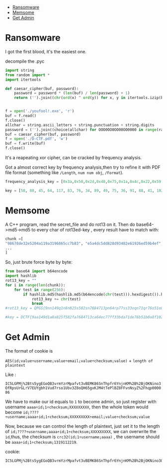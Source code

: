 <!-- TOC -->

- [Ransomware](#ransomware)
- [Memsome](#memsome)
- [Get Admin](#get-admin)

<!-- /TOC -->
# Ransomware

I got the first blood, it's the easiest one.


decompile the .pyc 
```py
import string
from random import *
import itertools

def caesar_cipher(buf, password):
    password = password * (len(buf) / len(password) + 1)
    return ('').join((chr(ord(x) ^ ord(y)) for x, y in itertools.izip(buf, password)))


f = open('./youfool!.exe', 'r')
buf = f.read()
f.close()
allchar = string.ascii_letters + string.punctuation + string.digits
password = ('').join((choice(allchar) for OOO0OO0OO00OO0000 in range(randint(60, 60))))
buf = caesar_cipher(buf, password)
f = open('./D-CTF.pdf', 'w')
buf = f.write(buf)
f.close()
```

It's a reapeating xor cipher, can be cracked by frequency analysis.

Got a almost correct key by frequency analysis,then try to refine  it with PDF file format (something like `/Length`, `num num obj`, `/Format`).

```py
frequency_analysis_key = [0x3a,0x50,0x2d,0x40,0x75,0x1a,0x4c,0x22,0x59,0x31,0x4b,0x24,0x5b,0x58,0x29,0x66,0x67,0x5b,0x39,0x22,0x2e,0x34,0x35,0x59,0x71,0x39,0x69,0x3e,0x65,0x56,0x29,0x3c,0x30,0x43,0x3a,0x28,0x27,0x71,0x34,0x6e,0x02,0x5b,0x68,0x47,0x64,0x2f,0x45,0x65,0x58,0x2b,0xbc,0x37,0x2c,0x32,0x4f,0x22,0x2b,0x3a,0x5b,0x77]

key = [58, 80, 45, 64, 117, 83, 76, 34, 89, 49, 75, 36, 91, 88, 41, 102, 103, 91, 124, 34, 46, 52, 53, 89, 113, 57, 105, 62, 101, 86, 41, 60, 48, 67, 58, 40, 39, 113, 52, 110, 80, 91, 104, 71, 100, 47, 69, 101, 88, 43, 69, 55, 44, 50, 79, 34, 43, 58, 91, 50]
```

# Memsome

A C++ program, read the secret_file and do rot13 on it.
Then do base64->md5->md5 to every char of rot13ed-key , every result have to match with:

```py
chunk =[
"98678de32e5204a119a3196865cc7b83", "e5a4dc5dd828d93482e61926ed59b4ef", "68e8416fe8d00cca1950830c707f1e22", "226c14d44cd4e179b24b33a4103963c2", "0b3dfc575614989f78f220e037543e55", "75ac02c02f1f132e6c7314cad02f17cd",
...
]
```

So, just brute force byte by byte:

```py
from base64 import b64encode
import hashlib
rot13_key = ""
for i in range(len(chunk)):
    for test in range(256):
        if hashlib.md5(hashlib.md5(b64encode(chr(test))).hexdigest()).hexdigest() == chunk[i]:
            rot13_key += chr(test)
            break
#rot13_key = QPGS{9nn149q1n8n825s582sn7684713pn64rp77ss33oqn71qr76o51o0n8s1026303p}

#key = DCTF{9aa149d1a8a825f582fa7684713ca64ec77ff33bda71de76b51b0a8f1026303c}
```

# Get Admin

The format of cookie is

`AES(id¡value÷username¡value÷email¡value÷checksum¡value)` + `length of plaintext`

Like :

`IC5LGPMj%2Bts5ygEGoQB3vrmYzrMpafvt3vBEMK86SnThpfr6YnjnKM%2B%2BjOKNino3OfRpsUrGLrV7EUYgbh1Vud7rso1Ubv3Z8oQH65gxKJM4tTePlBZ8FFvnNsyZ%2Fhqp000086`

We have to make our id equals to `1` to become admin, so just register with username  `aaaa÷id¡1÷checksum¡XXXXXXXXX`, then the whole token would become `id¡????÷username¡aaaa÷id¡1÷checksum¡XXXXXXXXX÷email¡value÷checksum¡value`

Now, because we can control the length of plaintext, just set it to the length of `id¡????÷username¡aaaa÷id¡1÷checksum¡XXXXXXXXX`, we can overwrite the `id`,thus, the checksum is `crc32(id¡1÷username¡aaaa)` , the username should be `aaaa÷id¡1÷checksum¡1319112219`.

cookie:
```
IC5LGPMj%2Bts5ygEGoQB3vrmYzrMpafvt3vBEMK86SnThpfr6YnjnKM%2B%2BjOKNino3OfRpsUrGLrV7EUYgbh1Vud7rso1Ubv3Z8oQH65gxKJM4tTePlBZ8FFvnNsyZ%2Fhqp000052
```
